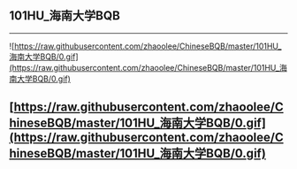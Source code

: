 
## 101HU_海南大学BQB

---
![https://raw.githubusercontent.com/zhaoolee/ChineseBQB/master/101HU_海南大学BQB/0.gif](https://raw.githubusercontent.com/zhaoolee/ChineseBQB/master/101HU_海南大学BQB/0.gif)

[https://raw.githubusercontent.com/zhaoolee/ChineseBQB/master/101HU_海南大学BQB/0.gif](https://raw.githubusercontent.com/zhaoolee/ChineseBQB/master/101HU_海南大学BQB/0.gif)
---

